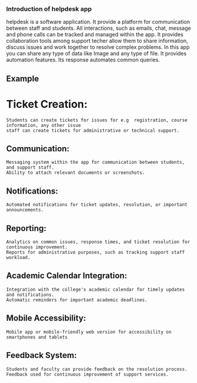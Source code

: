 ### Introduction of helpdesk app

helpdesk is a software application. It provide a platform for communication between staff and students. All interactions, such as emails, chat, message and phone calls can be tracked and managed within the app. It provides collaboration tools among support techer allow them to share information, discuss issues and work together to resolve complex problems. In this app you can share any type of data like Image and any type of file. It provides automation features. Its response automates common queries.

## Example

# Ticket Creation:

    Students can create tickets for issues for e.g  registration, course information, any other issue
    staff can create tickets for administrative or technical support.
## Communication:

    Messaging system within the app for communication between students, and support staff.
    Ability to attach relevant documents or screenshots.
    
## Notifications:

    Automated notifications for ticket updates, resolution, or important announcements.
    
  ## Reporting:

    Analytics on common issues, response times, and ticket resolution for continuous improvement.
    Reports for administrative purposes, such as tracking support staff workload.

  ## Academic Calendar Integration:

    Integration with the college's academic calendar for timely updates and notifications.
    Automatic reminders for important academic deadlines.
##    Mobile Accessibility:

    Mobile app or mobile-friendly web version for accessibility on smartphones and tablets

   ## Feedback System:

    Students and faculty can provide feedback on the resolution process.
    Feedback used for continuous improvement of support services.
